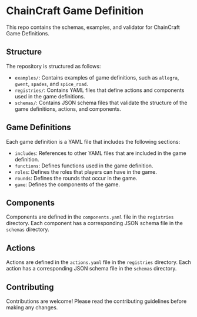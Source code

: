 # ChainCraft Game Definition
This repo contains the schemas, examples, and validator for ChainCraft Game Definitions.

## Structure

The repository is structured as follows:

- `examples/`: Contains examples of game definitions, such as `allegra`, `gwent`, `spades`, and `spice_road`.
- `registries/`: Contains YAML files that define actions and components used in the game definitions.
- `schemas/`: Contains JSON schema files that validate the structure of the game definitions, actions, and components.

## Game Definitions

Each game definition is a YAML file that includes the following sections:

- `includes`: References to other YAML files that are included in the game definition.
- `functions`: Defines functions used in the game definition.
- `roles`: Defines the roles that players can have in the game.
- `rounds`: Defines the rounds that occur in the game.
- `game`: Defines the components of the game.

## Components

Components are defined in the `components.yaml` file in the `registries` directory. Each component has a corresponding JSON schema file in the `schemas` directory.

## Actions

Actions are defined in the `actions.yaml` file in the `registries` directory. Each action has a corresponding JSON schema file in the `schemas` directory.

## Contributing

Contributions are welcome! Please read the contributing guidelines before making any changes.

